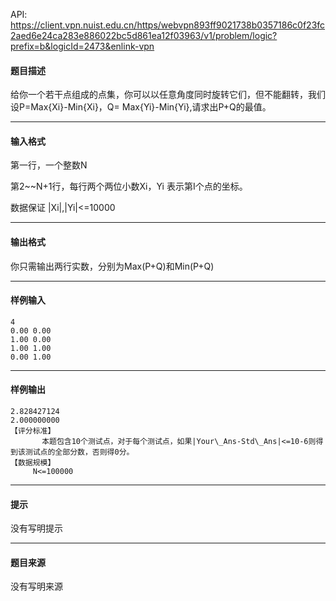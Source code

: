 API: https://client.vpn.nuist.edu.cn/https/webvpn893ff9021738b0357186c0f23fc2aed6e24ca283e886022bc5d861ea12f03963/v1/problem/logic?prefix=b&logicId=2473&enlink-vpn

#### 题目描述

给你一个若干点组成的点集，你可以以任意角度同时旋转它们，但不能翻转，我们设P=Max{Xi}-Min{Xi}，Q= Max{Yi}-Min{Yi},请求出P+Q的最值。

---

#### 输入格式

第一行，一个整数N

第2~~N+1行，每行两个两位小数Xi，Yi 表示第I个点的坐标。

数据保证 |Xi|,|Yi|<=10000

---

#### 输出格式

 你只需输出两行实数，分别为Max(P+Q)和Min(P+Q)

---

#### 样例输入
```
4
0.00 0.00
1.00 0.00
1.00 1.00
0.00 1.00

```

---

#### 样例输出
```
2.828427124
2.000000000
【评分标准】
       本题包含10个测试点，对于每个测试点，如果|Your\_Ans-Std\_Ans|<=10-6则得到该测试点的全部分数，否则得0分。
【数据规模】
     N<=100000
```

---

#### 提示

没有写明提示

---

#### 题目来源

没有写明来源
